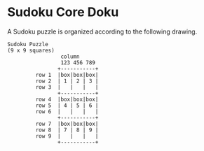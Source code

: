 ﻿# Sudoku Core Doku

A Sudoku puzzle is organized according to the following drawing.

```
Sudoku Puzzle
(9 x 9 squares)
                 column
                 123 456 789
                +-----------+
         row 1  |box|box|box|
         row 2  | 1 | 2 | 3 |
         row 3  |   |   |   |
                +-----------+
         row 4  |box|box|box|
         row 5  | 4 | 5 | 6 |
         row 6  |   |   |   |
                +-----------+
         row 7  |box|box|box|
         row 8  | 7 | 8 | 9 |
         row 9  |   |   |   |
                +-----------+

```